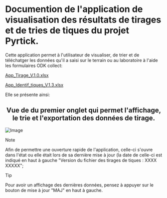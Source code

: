 # Documention de l'application de visualisation des résultats de tirages et de tries de tiques du projet Pyrtick.

Cette application permet à l'utilisateur de visualiser, de trier et de téléchatger les données qu'il a saisi sur le terrain ou au laboratoire à l'aide les formulaires ODK collect:

[App_Tirage_V.1.0.xlsx](https://github.com/yannickkk/ODK/blob/3ea07583a9f5e789567ecdbe847376c4ea4f65ef/PyrTick/App_Tirage_V.1.0.xlsx)

[App_Identif_tiques_V.1.3.xlsx](https://github.com/yannickkk/ODK/blob/3ea07583a9f5e789567ecdbe847376c4ea4f65ef/PyrTick/App_Identif_tiques_V.1.3.xlsx)

Elle se présente ainsi:

<h2 align="center"> Vue de du premier onglet qui permet l'affichage, le trie et l'exportation des données de tirage.</h2>

![Image](https://github.com/user-attachments/assets/37a52375-3255-4fa2-85dc-fbb994934e75)

> [!NOTE]
> Afin de permettre une ouverture rapide de l'application, celle-ci s'ouvre dans l'état ou elle était lors de sa dernière mise à jour (la date de celle-ci est indiqué en haut à
> gauche "Version du fichier des tirages de tiques : XXXX XXXXX";

> [!TIP]
> Pour avoir un affichage des dernières données, pensez à appuyer sur le bouton de mise à jour "MAJ" en haut à gauche.

